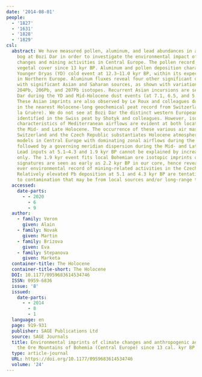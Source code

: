 ```yaml
---
date: '2014-08-01'
people:
  - '1827'
  - '1631'
  - '1828'
  - '1829'
csl:
  abstract: We have measured pollen, aluminum, and lead abundances in a Czech peat
    bog at Bozi Dar in order to investigate the environmental impact of Holocene climate
    changes and mining activities in Central Europe. The pollen record shows a continuous
    vegetal cover since 13 kyr BP. Aluminum and pollen deposition characterize the
    Younger Dryas (YD) cold event at 12.3–11.0 kyr BP, within its expected time frame
    in Northern Europe. Aluminum fluxes reveal four other significant dust events
    with significant Asian and Saharan sources, as shown with variations in stable
    204Pb, 206Pb, and 207Pb isotopes. Recurrent Asian incursions are seen at Bozi
    Dar during the YD and Mid-Holocene dust events (at 7.1, 6.5, and 5.9 kyr BP).
    These Asian imprints are also observed by Le Roux and colleagues during the YD
    in the nearest Holocene-long geochemical peat record from Switzerland (Etang de
    la Gruère). We do not see at Bozi Dar the distinct western European volcanic inputs
    identified in the Swiss peat by Shotyk and colleagues. However, isotopic ratios
    characteristics of Mediterranean airflows are evident at both locations during
    the Mid- and Late Holocene. The occurrence of these various air mass sources in
    Switzerland and the Czech Republic substantiates Holocene atmospheric circulation
    models in Central Europe with dominating zonal airflows during the Early Holocene,
    followed by a governing meridian dispersion during the Mid- and Late Holocene.
    Lead inputs at 5.1–4.3 and 1.9 kyr BP cannot be explained by increased dust deposition
    only. The 1.9 kyr event fits local Bohemian ore isotopic imprints of which isotopic
    signatures are seen as early as 2.2 kyr BP in our core, hence revealing the oldest
    ever environmental record of mining-related activities in the Czech Republic.
    Relatively elevated Pb deposition at 5.1 and 4.3 kyr BP are tentatively attributed
    to contamination that may be from local sources and/or long-range transport.
  accessed:
    date-parts:
      - - 2020
        - 6
        - 9
  author:
    - family: Veron
      given: Alain
    - family: Novak
      given: Martin
    - family: Brizova
      given: Eva
    - family: Stepanova
      given: Marketa
  container-title: The Holocene
  container-title-short: The Holocene
  DOI: 10.1177/0959683614534746
  ISSN: 0959-6836
  issue: '8'
  issued:
    date-parts:
      - - 2014
        - 8
        - 1
  language: en
  page: 919-931
  publisher: SAGE Publications Ltd
  source: SAGE Journals
  title: Environmental imprints of climate changes and anthropogenic activities in
    the Ore Mountains of Bohemia (Central Europe) since 13 cal. kyr BP
  type: article-journal
  URL: https://doi.org/10.1177/0959683614534746
  volume: '24'
---
```

